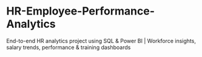 # HR-Employee-Performance-Analytics
End-to-end HR analytics project using SQL &amp; Power BI | Workforce insights, salary trends, performance &amp; training dashboards
